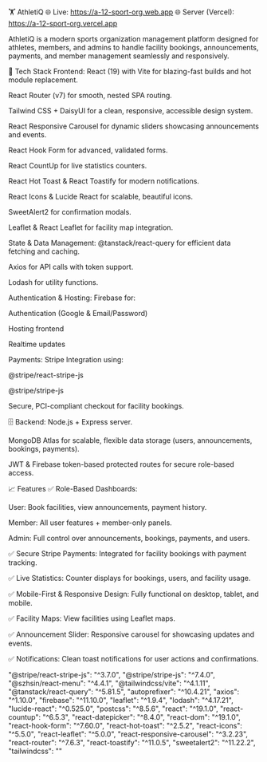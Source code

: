 🏋️ AthletiQ
🌐 Live: https://a-12-sport-org.web.app
🌐 Server (Vercel): https://a-12-sport-org.vercel.app

AthletiQ is a modern sports organization management platform designed for athletes, members, and admins to handle facility bookings, announcements, payments, and member management seamlessly and responsively.

🚀 Tech Stack
Frontend:
React (19) with Vite for blazing-fast builds and hot module replacement.

React Router (v7) for smooth, nested SPA routing.

Tailwind CSS + DaisyUI for a clean, responsive, accessible design system.

React Responsive Carousel for dynamic sliders showcasing announcements and events.

React Hook Form for advanced, validated forms.

React CountUp for live statistics counters.

React Hot Toast & React Toastify for modern notifications.

React Icons & Lucide React for scalable, beautiful icons.

SweetAlert2 for confirmation modals.

Leaflet & React Leaflet for facility map integration.

State & Data Management:
@tanstack/react-query for efficient data fetching and caching.

Axios for API calls with token support.

Lodash for utility functions.

Authentication & Hosting:
Firebase for:

Authentication (Google & Email/Password)

Hosting frontend

Realtime updates

Payments:
Stripe Integration using:

@stripe/react-stripe-js

@stripe/stripe-js

Secure, PCI-compliant checkout for facility bookings.

🗄️ Backend:
Node.js + Express server.

MongoDB Atlas for scalable, flexible data storage (users, announcements, bookings, payments).

JWT & Firebase token-based protected routes for secure role-based access.

📈 Features
✅ Role-Based Dashboards:

User: Book facilities, view announcements, payment history.

Member: All user features + member-only panels.

Admin: Full control over announcements, bookings, payments, and users.

✅ Secure Stripe Payments: Integrated for facility bookings with payment tracking.

✅ Live Statistics: Counter displays for bookings, users, and facility usage.

✅ Mobile-First & Responsive Design: Fully functional on desktop, tablet, and mobile.

✅ Facility Maps: View facilities using Leaflet maps.

✅ Announcement Slider: Responsive carousel for showcasing updates and events.

✅ Notifications: Clean toast notifications for user actions and confirmations.

"@stripe/react-stripe-js": "^3.7.0",
"@stripe/stripe-js": "^7.4.0",
"@szhsin/react-menu": "^4.4.1",
"@tailwindcss/vite": "^4.1.11",
"@tanstack/react-query": "^5.81.5",
"autoprefixer": "^10.4.21",
"axios": "^1.10.0",
"firebase": "^11.10.0",
"leaflet": "^1.9.4",
"lodash": "^4.17.21",
"lucide-react": "^0.525.0",
"postcss": "^8.5.6",
"react": "^19.1.0",
"react-countup": "^6.5.3",
"react-datepicker": "^8.4.0",
"react-dom": "^19.1.0",
"react-hook-form": "^7.60.0",
"react-hot-toast": "^2.5.2",
"react-icons": "^5.5.0",
"react-leaflet": "^5.0.0",
"react-responsive-carousel": "^3.2.23",
"react-router": "^7.6.3",
"react-toastify": "^11.0.5",
"sweetalert2": "^11.22.2",
"tailwindcss": "<version>"
